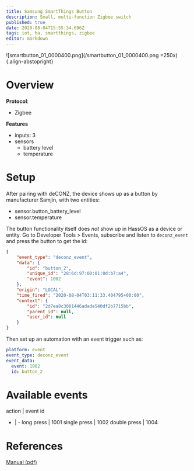 ```yaml
---
title: Samsung SmartThings Button
description: Small, multi-function Zigbee switch
published: true
date: 2020-08-04T15:55:34.696Z
tags: iot, ha, smartthings, zigbee
editor: markdown
---
```


![smartbutton_01_0000400.png](/smartbutton_01_0000400.png =250x){.align-abstopright}

# Overview

**Protocol**:
- Zigbee

**Features**
- inputs: 3
- sensors
	- battery level
	- temperature

# Setup

After pairing with deCONZ, the device shows up as a button by manufacturer Samjin, with two entities:
- sensor.button_battery_level
- sensor.temperature

The button functionality itself does *not* show up in HassOS as a device or entity. Go to Developer Tools > Events, subscribe and listen to `deconz_event` and press the button to get the id:

```json
{
    "event_type": "deconz_event",
    "data": {
        "id": "button_2",
        "unique_id": "28:6d:97:00:01:0d:b7:a4",
        "event": 1002
    },
    "origin": "LOCAL",
    "time_fired": "2020-08-04T03:11:33.404795+00:00",
    "context": {
        "id": "2d7ea8c3001446adade540df2b7715bb",
        "parent_id": null,
        "user_id": null
    }
}
```

Then set up an automation with an event trigger such as:
```yaml
platform: event
event_type: deconz_event
event_data:
  event: 1002
  id: button_2
```

# Available events

action | event id
- | -
long press   | 1001
single press | 1002
double press | 1004

# References
[Manual (pdf)](https://support.smartthings.com/hc/en-us/article_attachments/360002610923/IOT_US_Button_QSG.pdf)

